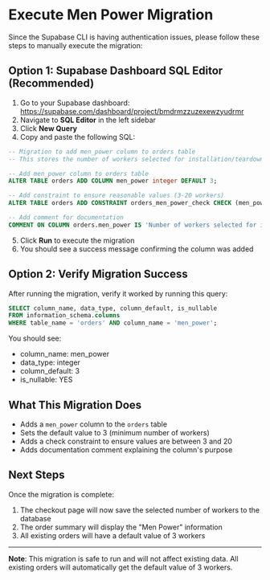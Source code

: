 # Execute Men Power Migration

Since the Supabase CLI is having authentication issues, please follow these steps to manually execute the migration:

## Option 1: Supabase Dashboard SQL Editor (Recommended)

1. Go to your Supabase dashboard: https://supabase.com/dashboard/project/bmdrmzzuzexewzyudrmr
2. Navigate to **SQL Editor** in the left sidebar
3. Click **New Query**
4. Copy and paste the following SQL:

```sql
-- Migration to add men_power column to orders table
-- This stores the number of workers selected for installation/teardown services

-- Add men_power column to orders table
ALTER TABLE orders ADD COLUMN men_power integer DEFAULT 3;

-- Add constraint to ensure reasonable values (3-20 workers)
ALTER TABLE orders ADD CONSTRAINT orders_men_power_check CHECK (men_power >= 3 AND men_power <= 20);

-- Add comment for documentation
COMMENT ON COLUMN orders.men_power IS 'Number of workers selected for installation/teardown services (3-20)';
```

5. Click **Run** to execute the migration
6. You should see a success message confirming the column was added

## Option 2: Verify Migration Success

After running the migration, verify it worked by running this query:

```sql
SELECT column_name, data_type, column_default, is_nullable
FROM information_schema.columns 
WHERE table_name = 'orders' AND column_name = 'men_power';
```

You should see:
- column_name: men_power
- data_type: integer
- column_default: 3
- is_nullable: YES

## What This Migration Does

- Adds a `men_power` column to the `orders` table
- Sets the default value to 3 (minimum number of workers)
- Adds a check constraint to ensure values are between 3 and 20
- Adds documentation comment explaining the column's purpose

## Next Steps

Once the migration is complete:
1. The checkout page will now save the selected number of workers to the database
2. The order summary will display the "Men Power" information
3. All existing orders will have a default value of 3 workers

---

**Note**: This migration is safe to run and will not affect existing data. All existing orders will automatically get the default value of 3 workers.